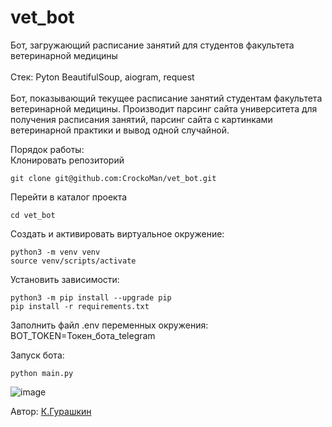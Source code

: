 # vet_bot
Бот, загружающий расписание занятий для студентов факультета ветеринарной медицины</br></br>
Стек: Pyton BeautifulSoup, aiogram, request</br></br>
Бот, показывающий текущее расписание занятий студентам факультета 
ветеринарной медицины. Производит парсинг сайта университета для получения 
расписания занятий, парсинг сайта с картинками ветеринарной практики и 
вывод одной случайной.</br>


Порядок работы:</br>
Клонировать репозиторий</br>
```
git clone git@github.com:CrockoMan/vet_bot.git
```

Перейти в каталог проекта

```
cd vet_bot
```

Создать и активировать виртуальное окружение:

```
python3 -m venv venv
source venv/scripts/activate
```

Установить зависимости:

```
python3 -m pip install --upgrade pip
pip install -r requirements.txt
```
Заполнить файл .env переменных окружения:</br>
BOT_TOKEN=Токен_бота_telegram</br>

Запуск бота:
```
python main.py
```
![image](https://github.com/CrockoMan/vet_bot/assets/125302139/88b18fb0-afb9-466d-93dc-ae57f64737c8)

 Автор: [К.Гурашкин](<https://github.com/CrockoMan>)
